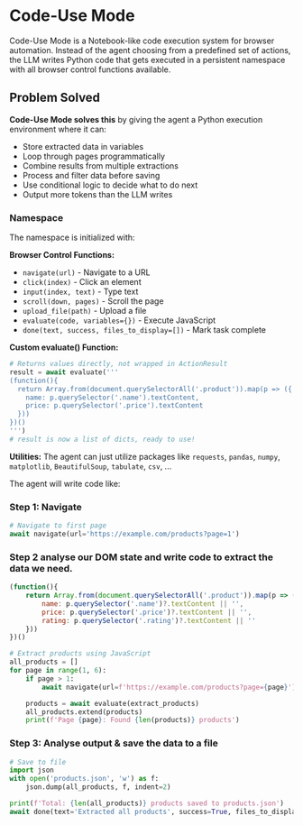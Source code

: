 # Code-Use Mode

Code-Use Mode is a Notebook-like code execution system for browser automation. Instead of the agent choosing from a predefined set of actions, the LLM writes Python code that gets executed in a persistent namespace with all browser control functions available.

## Problem Solved

**Code-Use Mode solves this** by giving the agent a Python execution environment where it can:
- Store extracted data in variables
- Loop through pages programmatically
- Combine results from multiple extractions
- Process and filter data before saving
- Use conditional logic to decide what to do next
- Output more tokens than the LLM writes

### Namespace
The namespace is initialized with:

**Browser Control Functions:**
- `navigate(url)` - Navigate to a URL
- `click(index)` - Click an element
- `input(index, text)` - Type text
- `scroll(down, pages)` - Scroll the page
- `upload_file(path)` - Upload a file
- `evaluate(code, variables={})` - Execute JavaScript
- `done(text, success, files_to_display=[])` - Mark task complete

**Custom evaluate() Function:**
```python
# Returns values directly, not wrapped in ActionResult
result = await evaluate('''
(function(){
  return Array.from(document.querySelectorAll('.product')).map(p => ({
    name: p.querySelector('.name').textContent,
    price: p.querySelector('.price').textContent
  }))
})()
''')
# result is now a list of dicts, ready to use!
```

**Utilities:**
The agent can just utilize packages like `requests`, `pandas`, `numpy`, `matplotlib`, `BeautifulSoup`, `tabulate`, `csv`, ...

The agent will write code like:

### Step 1: Navigate
```python
# Navigate to first page
await navigate(url='https://example.com/products?page=1')
```
### Step 2 analyse our DOM state and write code to extract the data we need.

```js extract_products
(function(){
    return Array.from(document.querySelectorAll('.product')).map(p => ({
        name: p.querySelector('.name')?.textContent || '',
        price: p.querySelector('.price')?.textContent || '',
        rating: p.querySelector('.rating')?.textContent || ''
    }))
})()
```

```python
# Extract products using JavaScript
all_products = []
for page in range(1, 6):
    if page > 1:
        await navigate(url=f'https://example.com/products?page={page}')

    products = await evaluate(extract_products)
    all_products.extend(products)
    print(f'Page {page}: Found {len(products)} products')
```

### Step 3: Analyse output & save the data to a file
```python
# Save to file
import json
with open('products.json', 'w') as f:
    json.dump(all_products, f, indent=2)

print(f'Total: {len(all_products)} products saved to products.json')
await done(text='Extracted all products', success=True, files_to_display=['products.json'])
```
